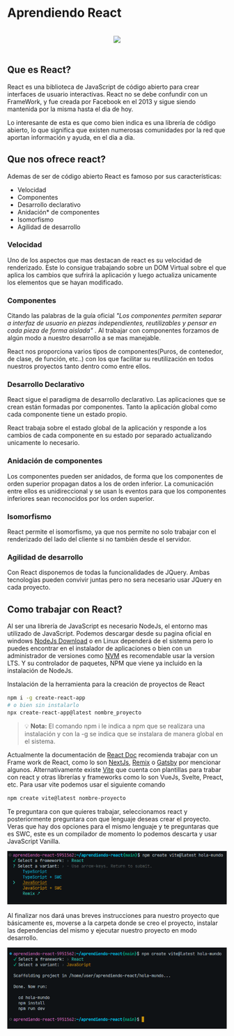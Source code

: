 # Aprendiendo React

<br/>

<div align="center">
    <image src="https://upload.wikimedia.org/wikipedia/commons/thumb/a/a7/React-icon.svg/1200px-React-icon.svg.png" width="300" />
</div>

<br/>

## Que es React?

React es una biblioteca de JavaScript de código abierto para crear interfaces de usuario interactivas. React no se debe confundir con un FrameWork, y fue creada por Facebook en el 2013 y sigue siendo mantenida por la misma hasta el dia de hoy.

Lo interesante de esta es que como bien indica es una librería de código abierto, lo que significa que existen numerosas comunidades por la red que aportan información y ayuda, en el dia a dia.

## Que nos ofrece react?

Ademas de ser de código abierto React es famoso por sus características:

  - Velocidad
  - Componentes
  - Desarrollo declarativo
  - Anidación* de componentes
  - Isomorfismo
  - Agilidad de desarrollo

### Velocidad

Uno de los aspectos que mas destacan de react es su velocidad de renderizado. Este lo consigue trabajando sobre un DOM Virtual sobre el que aplica los cambios que sufrirá la aplicación y luego actualiza unicamente los elementos que se hayan modificado.

### Componentes

Citando las palabras de la guía oficial *"Los componentes permiten separar a interfaz de usuario en piezas independientes, reutilizables y pensar en cada pieza de forma aislada"* . Al trabajar con componentes forzamos de algún modo a nuestro desarrollo a se mas manejable.

React nos proporciona varios tipos de componentes(Puros, de contenedor, de clase, de función, etc..) con los que facilitar su reutilización en todos nuestros proyectos tanto dentro como entre ellos.

### Desarrollo Declarativo

React sigue el paradigma de desarrollo declarativo. Las aplicaciones que se crean están formadas por componentes. Tanto la aplicación global como cada componente tiene un estado propio.

React trabaja sobre el estado global de la aplicación y responde a los cambios de cada componente en su estado por separado actualizando unicamente lo necesario.

### Anidación de componentes

Los componentes pueden ser anidados, de forma que los componentes de orden superior propagan datos a los de orden inferior. La comunicación entre ellos es unidireccional y se usan ls eventos para que los componentes inferiores sean reconocidos por los orden superior.

### Isomorfismo

React permite el isomorfismo, ya que nos permite no solo trabajar con el renderizado del lado del cliente si no también desde el servidor.

### Agilidad de desarrollo

Con React disponemos de todas la funcionalidades de JQuery. Ambas tecnologías pueden convivir juntas pero no sera necesario usar JQuery en cada proyecto.

## Como trabajar con React?

Al ser una librería de JavaScript es necesario NodeJs, el entorno mas utilizado de JavaScript. Podemos descargar desde su pagina oficial en windows [NodeJs Download](https://nodejs.org/es/download/) o en Linux dependerá de el sistema pero lo puedes encontrar en el instalador de aplicaciones o bien con un administrador de versiones como [NVM](https://github.com/nvm-sh/nvm) es recomendable usar la version LTS. Y su controlador de paquetes, NPM que viene ya incluido en la instalación de NodeJs.

Instalación de la herramienta para la creación de proyectos de React

```bash
npm i -g create-react-app
# o bien sin instalarlo
npx create-react-app@latest nombre_proyecto
```

> 💡 **Nota:** El comando npm i le indica a npm que se realizara una instalación y con la -g se indica que se instalara de manera global en el sistema.

Actualmente la documentación de [React Doc](https://react.dev/learn) recomienda trabajar con un Frame work de React, como lo son [NextJs](https://nextjs.org/), [Remix](https://remix.run/) o [Gatsby](https://www.gatsbyjs.com/) por mencionar algunos. Alternativamente existe [Vite](https://vitejs.dev/guide/) que cuenta con plantillas para trabar con react y otras librerías y frameworks como lo son VueJs, Svelte, Preact, etc. Para usar vite podemos usar el siguiente comando

```bash
npm create vite@latest nombre-proyecto
```
Te preguntara con que quieres trabajar, seleccionamos react y posteriormente preguntara con que lenguaje deseas crear el proyecto. Veras que hay dos opciones para el mismo lenguaje y te preguntaras que es SWC, este es un compilador de momento lo podemos descarta y usar JavaScript Vanilla.

![Vite React](/images/language.png)

Al finalizar nos dará unas breves instrucciones para nuestro proyecto que básicamente es, moverse a la carpeta donde se creo el proyecto, instalar las dependencias del mismo y ejecutar nuestro proyecto en modo desarrollo.

![Installed](/images/completed.png)